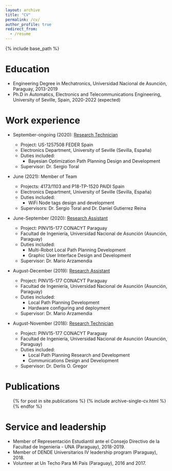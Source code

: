 ```yaml
---
layout: archive
title: "CV"
permalink: /cv/
author_profile: true
redirect_from:
  - /resume
---
```


{% include base_path %}

Education
======
* Engineering Degree in Mechatronics, Universidad Nacional de Asunción, Paraguay, 2013-2019
* Ph.D in Automatics, Electronics and Telecommunications Engineering, University of Seville, Spain, 2020-2022 (expected)

Work experience
======

* September-ongoing (2020): [Research Technician](https://investigacion.us.es/sisius/sis_proyecto.php?idproy=30374)
  * Project: US-1257508 FEDER Spain
  * Electronics Department, University of Seville (Sevilla, España)
  * Duties included:
    - Bayesian Optimization Path Planning Design and Development
  * Supervisor: Dr. Sergio Toral

* June (2021): Member of Team
  * Projects: 4173/1103 and P18-TP-1520 PAIDI Spain
  * Electronics Department, University of Seville (Sevilla, España)
  * Duties included:
    - WiFi Node tags design and development
  * Supervisors: Dr. Sergio Toral and Dr. Daniel Gutierrez Reina
    
* June-September (2020): [Research Assistant](https://datos.conacyt.gov.py/proyectos/pdf/788)
  * Project: PINV15-177 CONACYT Paraguay
  * Facultad de Ingeniería, Universidad Nacional de Asunción (Asunción, Paraguay)
  * Duties included:
    - Multi-Robot Local Path Planning Development
    - Graphic User Interface Design and Development
  * Supervisor: Dr. Mario Arzamendia

* August-December (2019): [Research Assistant](https://datos.conacyt.gov.py/proyectos/pdf/788)
  * Project: PINV15-177 CONACYT Paraguay
  * Facultad de Ingeniería, Universidad Nacional de Asunción (Asunción, Paraguay)
  * Duties included:
    - Local Path Planning Development
    - Hardware configuring and deployment
  * Supervisor: Dr. Mario Arzamendia
  
* August-November (2018): [Research Technician](https://datos.conacyt.gov.py/proyectos/pdf/788)
  * Project: PINV15-177 CONACYT Paraguay
  * Facultad de Ingeniería, Universidad Nacional de Asunción (Asunción, Paraguay)
  * Duties included:
    - Local Path Planning Research and Development
    - Communications Design and Development
  * Supervisor: Dr. Derlis O. Gregor

<!-- Skills
======
* Skill 1
* Skill 2
  * Sub-skill 2.1
  * Sub-skill 2.2
  * Sub-skill 2.3
* Skill 3 -->

Publications
======
  <ul>{% for post in site.publications %}
    {% include archive-single-cv.html %}
  {% endfor %}</ul>
  
<!-- Talks
======
  <ul>{% for post in site.talks %}
    {% include archive-single-talk-cv.html %}
  {% endfor %}</ul>
  
Teaching
======
  <ul>{% for post in site.teaching %}
    {% include archive-single-cv.html %}
  {% endfor %}</ul> -->
  
Service and leadership
======
* Member of Representación Estudiantil ante el Consejo Directivo de la Facultad de Ingeniería - UNA (Paraguay), 2018-2019.
* Member of DENDE Universitarios IV leadership program (Paraguay), 2018.
* Volunteer at Un Techo Para Mi País (Paraguay), 2016 and 2017.

